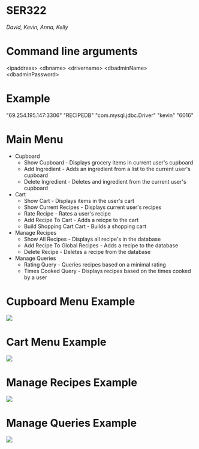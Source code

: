 # SER322
*David, Kevin, Anna, Kelly*

# Command line arguments

\<ipaddress> \<dbname> \<drivername> \<dbadminName> \<dbadminPassword>

# Example

"69.254.195.147:3306" "RECIPEDB" "com.mysql.jdbc.Driver" "kevin" "6016"

# Main Menu
* Cupboard
  * Show Cupboard - Displays grocery items in current user's cupboard
  * Add Ingredient - Adds an ingredient from a list to the current user's cupboard
  * Delete Ingredient - Deletes and ingredient from the current user's cupboard
* Cart
  * Show Cart - Displays items in the user's cart
  * Show Current Recipes - Displays current user's recipes
  * Rate Recipe - Rates a user's recipe
  * Add Recipe To Cart - Adds a reicpe to the cart
  * Build Shopping Cart Cart - Builds a shopping cart
* Manage Recipes
  * Show All Recipes - Displays all recipe's in the database
  * Add Recipe To Global Recipes - Adds a recipe to the database
  * Delete Recipe - Deletes a recipe from the database
* Manage Queries
  * Rating Query - Queries recipes based on a minimal rating
  * Times Cooked Query - Displays recipes based on the times cooked by a user

# Cupboard Menu Example
![](https://i.ibb.co/qBtbVk0/Screen-Shot-2020-03-02-at-6-15-18-PM.png)

# Cart Menu Example
![](https://i.ibb.co/j4XYVKk/Screen-Shot-2020-03-02-at-6-23-07-PM.png)

# Manage Recipes Example
![](https://i.ibb.co/F0PKsHK/Screen-Shot-2020-03-02-at-6-22-41-PM.png)

# Manage Queries Example
![](https://i.ibb.co/LdSG4Pg/Screen-Shot-2020-03-02-at-6-22-04-PM.png)


